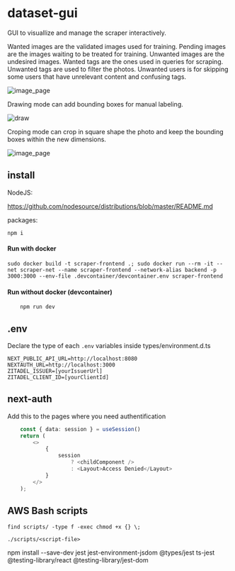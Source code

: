 # dataset-gui

GUI to visuallize and manage the scraper interactively.

Wanted images are the validated images used for training.
Pending images are the images waiting to be treated for training.
Unwanted images are the undesired images.
Wanted tags are the ones used in queries for scraping.
Unwanted tags are used to filter the photos.
Unwanted users is for skipping some users that have unrelevant content and confusing tags.

![image_page](/images/page.png)

Drawing mode can add bounding boxes for manual labeling.

![draw](/images/draw.png)

Croping mode can crop in square shape the photo and keep the bounding boxes within the new dimensions.

![image_page](/images/crop.png)

## install

NodeJS:

https://github.com/nodesource/distributions/blob/master/README.md

packages:

    npm i

#### Run with docker

```shell
sudo docker build -t scraper-frontend .; sudo docker run --rm -it --net scraper-net --name scraper-frontend --network-alias backend -p 3000:3000 --env-file .devcontainer/devcontainer.env scraper-frontend
```

#### Run without docker (devcontainer)
```shell
    npm run dev
```

## .env

Declare the type of each `.env` variables inside types/environment.d.ts

    NEXT_PUBLIC_API_URL=http://localhost:8080
    NEXTAUTH_URL=http://localhost:3000
    ZITADEL_ISSUER=[yourIssuerUrl]
    ZITADEL_CLIENT_ID=[yourClientId]

## next-auth

Add this to the pages where you need authentification

```typescript
    const { data: session } = useSession()
    return (
        <>
            {
                session
                    ? <childComponent />
                    : <Layout>Access Denied</Layout>
            }
        </>
    );
```

## AWS Bash scripts

    find scripts/ -type f -exec chmod +x {} \;    

    ./scripts/<script-file>

npm install --save-dev jest jest-environment-jsdom @types/jest ts-jest @testing-library/react @testing-library/jest-dom
